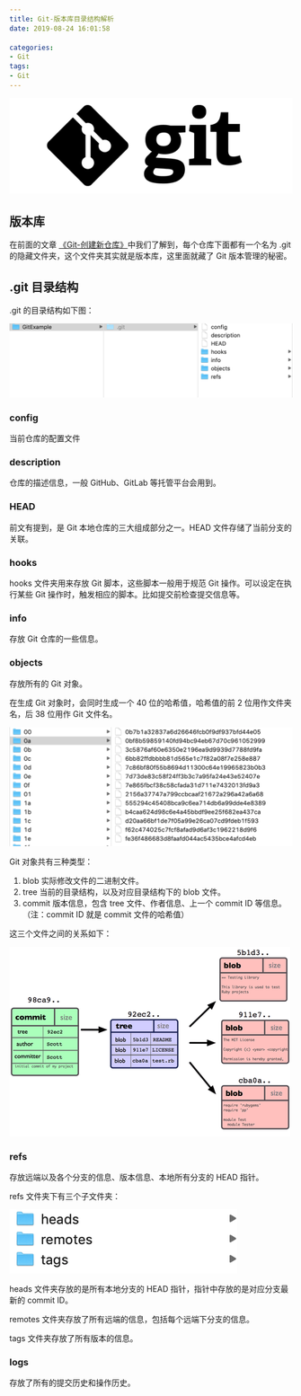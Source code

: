 ```yaml
---
title: Git-版本库目录结构解析
date: 2019-08-24 16:01:58

categories:
- Git
tags:
- Git
---
```

![git_logo](https://raw.githubusercontent.com/ChiRenhua/Resource/master/WebImage/Git/git_logo.png)

## 版本库
在前面的文章 [《Git-创建新仓库》](http://chirenhua.com/2019/08/24/Git-%E5%88%9B%E5%BB%BA%E6%96%B0%E4%BB%93%E5%BA%93/)中我们了解到，每个仓库下面都有一个名为 .git 的隐藏文件夹，这个文件夹其实就是版本库，这里面就藏了 Git 版本管理的秘密。

<!-- more -->

## .git 目录结构
.git 的目录结构如下图：

![gitExample](https://raw.githubusercontent.com/ChiRenhua/Resource/master/WebImage/Git/gitExample.png)

### config
当前仓库的配置文件

### description
仓库的描述信息，一般 GitHub、GitLab 等托管平台会用到。

### HEAD
前文有提到，是 Git 本地仓库的三大组成部分之一。HEAD 文件存储了当前分支的关联。

### hooks
hooks 文件夹用来存放 Git 脚本，这些脚本一般用于规范 Git 操作。可以设定在执行某些 Git 操作时，触发相应的脚本。比如提交前检查提交信息等。

### info
存放 Git 仓库的一些信息。

### objects

存放所有的 Git 对象。

在生成 Git 对象时，会同时生成一个 40 位的哈希值，哈希值的前 2 位用作文件夹名，后 38 位用作 Git 文件名。

![git_objects](https://raw.githubusercontent.com/ChiRenhua/Resource/master/WebImage/Git/git_objects.png)

Git 对象共有三种类型：

1. blob 实际修改文件的二进制文件。
2. tree 当前的目录结构，以及对应目录结构下的 blob 文件。
3. commit 版本信息，包含 tree 文件、作者信息、上一个 commit ID 等信息。（注：commit ID 就是 commit 文件的哈希值）

这三个文件之间的关系如下：

![git_commit](https://raw.githubusercontent.com/ChiRenhua/Resource/master/WebImage/Git/git_commit.png)

### refs
存放远端以及各个分支的信息、版本信息、本地所有分支的 HEAD 指针。

refs 文件夹下有三个子文件夹：

![git_refs](https://raw.githubusercontent.com/ChiRenhua/Resource/master/WebImage/Git/git_refs.png)

heads 文件夹存放的是所有本地分支的 HEAD 指针，指针中存放的是对应分支最新的 commit ID。

remotes 文件夹存放了所有远端的信息，包括每个远端下分支的信息。

tags 文件夹存放了所有版本的信息。

### logs
存放了所有的提交历史和操作历史。